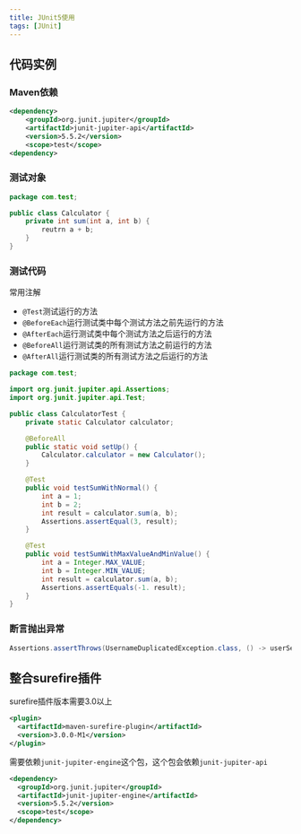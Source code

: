 ```yaml
---
title: JUnit5使用
tags: [JUnit]
---
```


## 代码实例

### Maven依赖

```xml
<dependency>
    <groupId>org.junit.jupiter</groupId>
    <artifactId>junit-jupiter-api</artifactId>
    <version>5.5.2</version>
    <scope>test</scope>
<dependency>
```

### 测试对象

```java
package com.test;

public class Calculator {
    private int sum(int a, int b) {
        reutrn a + b;
    }
}
```

### 测试代码

常用注解
* `@Test`测试运行的方法
* `@BeforeEach`运行测试类中每个测试方法之前先运行的方法
* `@AfterEach`运行测试类中每个测试方法之后运行的方法
* `@BeforeAll`运行测试类的所有测试方法之前运行的方法
* `@AfterAll`运行测试类的所有测试方法之后运行的方法

```java
package com.test;

import org.junit.jupiter.api.Assertions;
import org.junit.jupiter.api.Test;

public class CalculatorTest {
    private static Calculator calculator;

    @BeforeAll
    public static void setUp() {
        Calculator.calculator = new Calculator();
    }

    @Test
    public void testSumWithNormal() {
        int a = 1;
        int b = 2;
        int result = calculator.sum(a, b);
        Assertions.assertEqual(3, result);
    }

    @Test
    public void testSumWithMaxValueAndMinValue() {
        int a = Integer.MAX_VALUE;
        int b = Integer.MIN_VALUE;
        int result = calculator.sum(a, b);
        Assertions.assertEquals(-1. result);
    }
}
```

### 断言抛出异常

```java
Assertions.assertThrows(UsernameDuplicatedException.class, () -> userService.insertUser(user));
```

## 整合surefire插件

surefire插件版本需要3.0以上

```xml
<plugin>  
  <artifactId>maven-surefire-plugin</artifactId>  
  <version>3.0.0-M1</version>  
</plugin>
```

需要依赖`junit-jupiter-engine`这个包，这个包会依赖`junit-jupiter-api`

```xml
<dependency>  
  <groupId>org.junit.jupiter</groupId>  
  <artifactId>junit-jupiter-engine</artifactId>  
  <version>5.5.2</version>  
  <scope>test</scope>  
</dependency>
```